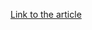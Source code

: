 [Link to the article](https://blog.talosintelligence.com/2021/06/necro-python-bot-adds-new-tricks.html)
